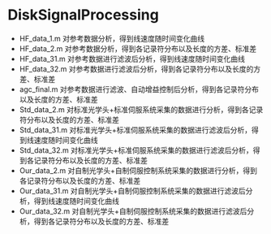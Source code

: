 # DiskSignalProcessing
- HF_data_1.m     对参考数据分析，得到线速度随时间变化曲线
- HF_data_2.m     对参考数据分析，得到各记录符分布以及长度的方差、标准差
- HF_data_31.m    对参考数据进行滤波后分析，得到线速度随时间变化曲线
- HF_data_32.m    对参考数据进行滤波后分析，得到各记录符分布以及长度的方差、标准差
- agc_final.m     对参考数据进行滤波、自动增益控制后分析，得到各记录符分布以及长度的方差、标准差
- Std_data_2.m    对标准光学头+标准伺服系统采集的数据进行分析，得到各记录符分布以及长度的方差、标准差
- Std_data_31.m   对标准光学头+标准伺服系统采集的数据进行滤波后分析，得到线速度随时间变化曲线
- Std_data_32.m   对标准光学头+标准伺服系统采集的数据进行滤波后分析，得到各记录符分布以及长度的方差、标准差
- Our_data_2.m    对自制光学头+自制伺服控制系统采集的数据进行分析，得到各记录符分布以及长度的方差、标准差
- Our_data_31.m   对自制光学头+自制伺服控制系统采集的数据进行滤波后分析，得到线速度随时间变化曲线
- Our_data_32.m   对自制光学头+自制伺服控制系统采集的数据进行滤波后分析，得到各记录符分布以及长度的方差、标准差